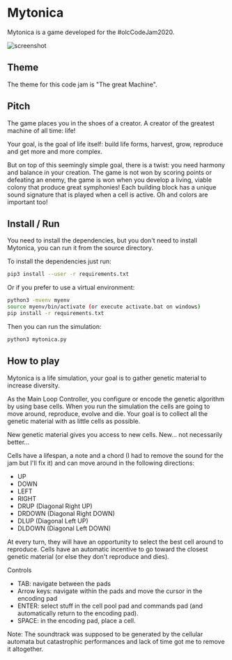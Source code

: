 # Mytonica
Mytonica is a game developed for the #olcCodeJam2020.


![screenshot](https://img.itch.zone/aW1hZ2UvNzUxNjk1LzQxOTY0MzMucG5n/original/bbjIv%2B.png "Mytonica")

## Theme

The theme for this code jam is "The great Machine".

## Pitch

The game places you in the shoes of a creator. A creator of the greatest machine of all time: life!

Your goal, is the goal of life itself: build life forms, harvest, grow, reproduce and get more and more complex.

But on top of this seemingly simple goal, there is a twist: you need harmony and balance in your creation. The game is not won by scoring points or defeating an enemy, the game is won when you develop a living, viable colony that produce great symphonies! Each building block has a unique sound signature that is played when a cell is active.
Oh and colors are important too!

## Install / Run

You need to install the dependencies, but you don't need to install Mytonica, you can run it from the source directory.

To install the dependencies just run:  
```bash
pip3 install --user -r requirements.txt
```

Or if you prefer to use a virtual environment:  
```bash
python3 -mvenv myenv
source myenv/bin/activate (or execute activate.bat on windows)
pip install -r requirements.txt
```

Then you can run the simulation:  
```bash
python3 mytonica.py
```

## How to play

Mytonica is a life simulation, your goal is to gather genetic material to increase diversity.


As the Main Loop Controller, you configure or encode the genetic algorithm by using base cells. When you run the simulation the cells are going to move around, reproduce, evolve and die. Your goal is to collect all the genetic material with as little cells as possible. 

New genetic material gives you access to new cells. New... not necessarily better...

Cells have a lifespan, a note and a chord (I had to remove the sound for the jam but I'll fix it) and can move around in the following directions:

 * UP
 * DOWN
 * LEFT
 * RIGHT
 * DRUP (Diagonal Right UP)
 * DRDOWN (Diagonal Right DOWN)
 * DLUP (Diagonal Left UP)
 * DLDOWN (Diagonal Left DOWN)

At every turn, they will have an opportunity to select the best cell around to reproduce. Cells have an automatic incentive to go toward the closest genetic material (or else they don't reproduce and dies).

Controls

 * TAB: navigate between the pads
 * Arrow keys: navigate within the pads and move the cursor in the encoding pad
 * ENTER: select stuff in the cell pool pad and commands pad (and automatically return to the encoding pad).
 * SPACE: in the encoding pad, place a cell.

Note: The soundtrack was supposed to be generated by the cellular automata but catastrophic performances and lack of time got me to remove it altogether.

